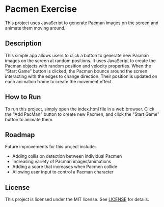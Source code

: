 # Pacmen Exercise

This project uses JavaScript to generate Pacman images on the screen and animate them moving around. 

## Description

This simple app allows users to click a button to generate new Pacman images on the screen at random positions. It uses JavaScript to create the Pacman objects with random position and velocity properties. When the "Start Game" button is clicked, the Pacmen bounce around the screen interacting with the edges to change direction. Their position is updated on each animation frame to create the movement effect.

## How to Run

To run this project, simply open the index.html file in a web browser. Click the "Add PacMan" button to create new Pacmen, and click the "Start Game" button to animate them.  

## Roadmap

Future improvements for this project include:

- Adding collision detection between individual Pacmen
- Increasing variety of Pacman images/animations  
- Adding a score that increases when Pacmen collide
- Allowing user input to control a Pacman character

## License

This project is licensed under the MIT license. See [LICENSE](LICENSE) for details.
